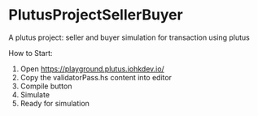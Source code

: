 <h1>PlutusProjectSellerBuyer</h1>

A plutus project: seller and buyer simulation for transaction using plutus

How to Start:

1. Open https://playground.plutus.iohkdev.io/
2. Copy the validatorPass.hs content into editor
3. Compile button
4. Simulate
5. Ready for simulation
